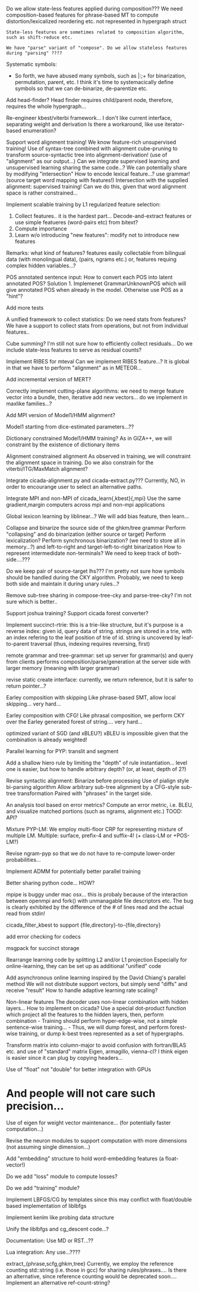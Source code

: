 Do we allow state-less features applied during composition???
	We need composition-based features for phrase-based MT
	to compute distortion/lexicalized reordering etc. not represented in
	hypergraph struct

	State-less features are sometimes related to composition algorithm,
	such as shift-reduce etc.
	
	We have "parse" variant of "compose". Do we allow stateless features during "parsing" ????

Systematic symbols:
  - So forth, we have abused many symbols, such as |:;+ for binarization, permutation, parent, etc.
    I think it's time to systemacically define symbols so that we can de-binarize, de-parentize etc.

Add head-finder?
    Head finder requires child/parent node, therefore, requires the whole hypergraph...

Re-engineer kbest/viterbi framework...
  I don't like current interface, separating weight and derivation
  Is there a workaround, like use iterator-based enumeration?

Support word alignment training!
  We know feature-rich unsupervised training!
  Use of syntax-tree combined with alignment
  cube-pruning to transform source-syntactic tree into alignment-derivation! (use of "alignment" as our output...)
  Can we integrate supervised learning and unsupervised learning sharing the same code...?
      We can potentially share by modifying "intersection"
  How to encode lexical feature...?
    use grammar! (source target word mapping with features!)
  Intersection with the supplied alignment: supervised training!
    Can we do this, given that word alignment space is rather constrained...

Implement scalable training by L1 regularized feature selection:
  1. Collect features.. it is the hardest part...
     Decode-and-extract features
     or use simple featueres (word-pairs etc) from bitext?
  2. Compute importance
  3. Learn w/o introducing "new features": modify not to introduce new features

  Remarks: what kind of features?
     features easily collectable from bilingual data (with monolingual data), (pairs, ngrams etc.)
     or, 
     features requing complex hidden variables...?

POS annotated sentence input:
  How to convert each POS into latent annotated POS?
  Solution 1. Implemenet GrammarUnknownPOS which will give annotated POS when already in the
  model. Otherwise use POS as a "hint"?

Add more tests

A unified framework to collect statistics: Do we need stats from features?
    We have a support to collect stats from operations, but not from individual features..

Cube summing?
     I'm still not sure how to efficiently collect residuals... Do we include state-less features
     to serve as residual counts?
  
Implement RIBES for mteval
   Can we implement RIBES feature...?
   It is global in that we have to perform "alignment" as in METEOR...

Add incremental version of MERT?

Correctly implement cutting-plane algorithms:
   we need to merge feature vector into a bundle, then, iterative add new vectors...
   do we implement in maxlike families...?

Add MPI version of Model1/HMM alignment?

Model1 starting from dice-estimated parameters...??

Dictionary constrained Model1/HMM training?
   As in GIZA++, we will constraint by the existence of dictionary items

Alignment constrained alignment
   As observed in training, we will constraint the alignment space in training.
   Do we also constrain for the viterbi/ITG/MaxMatch alignment?

Integrate cicada-alignment.py and cicada-extract.py???
   Currently, NO, in order to encourange user to select an alternative paths.

Integrate MPI and non-MPI of cicada_learn{,kbest}{,mpi}
   Use the same gradient,margin computers across mpi and non-mpi applications

Global lexicon learning by liblinear...?
   We will add bias feature, then learn...

Collapse and binarize the source side of the ghkm/tree grammar
   Perform "collapsing" and do binarization (either source or target)
   Perform lexicalization?
   Perform synchronous binarization? (we need to store all in memory...?)
     and left-to-right and target-left-to-right binarization
   How to represent intermedidate non-terminals?
     We need to keep track of both-side....???
     
Do we keep pair of source-target lhs???
  I'm pretty not sure how symbols should be handled during the CKY algorithm.
  Probably, we need to keep both side and maintain it during unary rules...?

Remove sub-tree sharing in compose-tree-cky and parse-tree-cky?
  I'm not sure which is better..

Support joshua training?
Support cicada forest converter?

Implement succinct-rtrie:
  this is a trie-like structure, but it's purpose is a reverse index: given id, query data of string.
  strings are stored in a trie, with an index refering to the leaf position of trie of id.
  string is uncovered by leaf-to-parent traversal (thus, indexing requires reversing, first)

remote grammar and tree-grammar:
  set up server for grammar(s) and query from clients
  performs composition/parse/generation at the server side with larger memory (meaning with larger grammar)
  
revise static create interface:
  currently, we return reference, but it is safer to return pointer...?

Earley composition with skipping
   Like phrase-based SMT, allow local skipping... very hard...

Earley composition with CFG!
   Like phrasal composition, we perform CKY over the Earley generated forest of string.... very hard...

optimized variant of SGD (and xBLEU?)
  xBLEU is impossible given that the combination is already weighted!

Parallel learning for PYP:
   translit and segment

Add a shallow hiero rule by limiting the "depth" of rule instantiation...
    level one is easier, but how to handle arbitrary depth? (or, at least, depth of 2?)

Revise syntactic alignment:
  Binarize before processing
  Use of pialign style bi-parsing algorithm
  Allow arbitrary sub-tree alignment by a CFG-style sub-tree transformation
  Paired with "phrases" in the target side.

An analysis tool based on error metrics?
 Compute an error metric, i.e. BLEU, and visualize matched portions (such as ngrams, alignment etc.)
 TOOD: API?

Mixture PYP-LM:
 We employ multi-floor CRP for representing mixture of multiple LM.
 Multiple: surface, prefix-4 and suffix-4! (+ class-LM or +POS-LM?)

Revise ngram-pyp so that we do not have to re-compute lower-order probabilities...

Implement ADMM for potentially better parallel training

Better sharing python code... HOW?

mpipe is buggy under mac osx... this is probaly because of the interaction between
openmpi and fork() with unmanagable file descriptors etc. The bug is clearly exhibited by
the difference of the # of lines read and the actual read from stdin!

cicada_filter_kbest to support {file,directory}-to-{file,directory}

add error checking for codecs

msgpack for succinct storage

Rearrange learning code by splitting L2 and/or L1 projection
  Especially for online-learning, they can be set up as additional "unified" code

Add asynchronous online learning inspired by the David Chiang's parallel method
   We will not distribute support vectors, but simply send "diffs"  and receive "result"
   How to handle adaptive learning rate scaling?

Non-linear features
   The decoder uses non-linear combination with hidden layers... How to implement on cicada?
   Use a special dot-product function which project all the features to the hidden layers, then, perform combination
     - Training should perform hyper-edge-wise, not a simple sentence-wise training...
     - Thus, we will dump forest, and perform forest-wise training, or dump k-best trees represented as a set of hypergraphs.

Transform matrix into column-major to avoid confusion with fortran/BLAS etc. and use of "standard" matrix
  Eigen, armagillo, vienna-cl?
  I think eigen is easier since it can plug by copying headers...

Use of "float" not "double" for better integration with GPUs
#  And people will not care such precision...

Use of eigen for weight vector maintenance... (for potentially faster computation...)

Revise the neuron modules to support computation with more dimensions (not assuming single dimension...)

Add "embedding" structure to hold word-embedding features (a float-vector!)

Do we add "loss" module to compute losses?

Do we add "training" module?

Implement LBFGS/CG by templates since this may conflict with float/double based implementation of liblbfgs

Implement kenlm like probing data structure

Unify the liblbfgs and cg_descent code...?

Documentation:
  Use MD or RST...??

Lua integration:
  Any use...????

extract_{phrase,scfg,ghkm,tree}
  Currently, we employ the reference counting std::string (i.e. those
  in gcc) for sharing rules/phrases.... Is there an alternative, since
  reference counting would be deprecated soon.... Implement an
  alternative ref-count-string?

